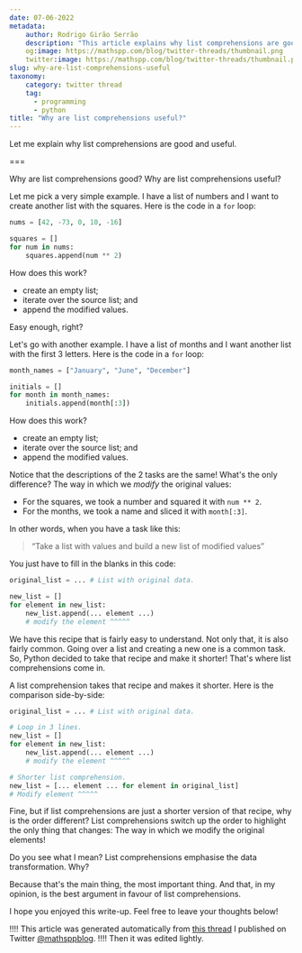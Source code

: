 ```yaml
---
date: 07-06-2022
metadata:
    author: Rodrigo Girão Serrão
    description: "This article explains why list comprehensions are good and useful."
    og:image: https://mathspp.com/blog/twitter-threads/thumbnail.png
    twitter:image: https://mathspp.com/blog/twitter-threads/thumbnail.png
slug: why-are-list-comprehensions-useful
taxonomy:
    category: twitter thread
    tag:
      - programming
      - python
title: "Why are list comprehensions useful?"
---
```


<script async src="https://platform.twitter.com/widgets.js" charset="utf-8"></script>

Let me explain why list comprehensions are good and useful.

===

Why are list comprehensions good?
Why are list comprehensions useful?

Let me pick a very simple example.
I have a list of numbers and I want to create another list with the squares.
Here is the code in a `for` loop:

```py
nums = [42, -73, 0, 10, -16]

squares = []
for num in nums:
    squares.append(num ** 2)
```

How does this work?

 - create an empty list;
 - iterate over the source list; and
 - append the modified values.


Easy enough, right?

Let's go with another example.
I have a list of months and I want another list with the first 3 letters.
Here is the code in a `for` loop:

```py
month_names = ["January", "June", "December"]

initials = []
for month in month_names:
    initials.append(month[:3])
```

How does this work?

 - create an empty list;
 - iterate over the source list; and
 - append the modified values.


Notice that the descriptions of the 2 tasks are the same!
What's the only difference?
The way in which we _modify_ the original values:

 - For the squares, we took a number and squared it with `num ** 2`.
 - For the months, we took a name and sliced it with `month[:3]`.


In other words, when you have a task like this:

 > “Take a list with values and build a new list of modified values”

You just have to fill in the blanks in this code:

```py
original_list = ... # List with original data.

new_list = []
for element in new_list:
    new_list.append(... element ...)
    # modify the element ^^^^^
```


We have this recipe that is fairly easy to understand.
Not only that, it is also fairly common.
Going over a list and creating a new one is a common task.
So, Python decided to take that recipe and make it shorter!
That's where list comprehensions come in.

A list comprehension takes that recipe and makes it shorter.
Here is the comparison side-by-side:

```py
original_list = ... # List with original data.

# Loop in 3 lines.
new_list = []
for element in new_list:
    new_list.append(... element ...)
    # modify the element ^^^^^

# Shorter list comprehension.
new_list = [... element ... for element in original_list]
# Modify element ^^^^^
```


Fine, but if list comprehensions are just a shorter version of that recipe, why is the order different?
List comprehensions switch up the order to highlight the only thing that changes:
The way in which we modify the original elements!

Do you see what I mean?
List comprehensions emphasise the data transformation.
Why?

Because that's the main thing, the most important thing.
And that, in my opinion, is the best argument in favour of list comprehensions.


I hope you enjoyed this write-up.
Feel free to leave your thoughts below!


!!!! This article was generated automatically from [this thread](https://twitter.com/mathsppblog/status/1534182962303991810) I published on Twitter [@mathsppblog][mathsppblog].
!!!! Then it was edited lightly.

[mathsppblog]: https://twitter.com/mathsppblog

